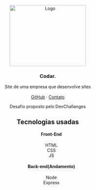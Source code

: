 <br />
<p align="center">
  <a href="http://www.freepik.com">
    <img src="https://i.ibb.co/stqTkc6/video-call.png" alt="Logo" width="250" height="200">
  </a>

  <h3 align="center">Codar.</h3>

  <p align="center">
    Site de uma empresa que desenvolve sites
       <br />
    <br />
    <a href="https://github.com/WelissonLuca">GitHub</a>
    ·
    <a href="https://www.linkedin.com/in/welisson-luca-assun%C3%A7%C3%A2o-vilar-483697189/">Contato</a>
  </p>
</p>

<p>Desafio proposto pelo DevChallanges</p>
<h2>Tecnologias usadas</h2>
<ul >
<h4>Front-End</h4>
<li>HTML</li>
<li>CSS</li>
<li>JS</li>
<h4>Back-end(Andamento)</h4>
<li>Node</li>
<li>Express</li>
</ul>
<style>
  *{
    text-align:center
  }
  li{
    list-style:none
  }
</style>